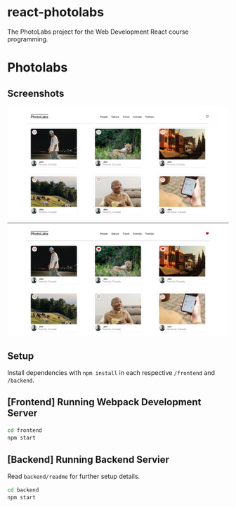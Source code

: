 # react-photolabs
The PhotoLabs project for the Web Development React course programming.

# Photolabs

## Screenshots

!["Screenshot of the main page displaying all photos"](https://github.com/p-gupta98/photolabs/blob/main/docs/photos.png?raw=true)
!["Screenshot of the liked photos and navigation notification"](https://github.com/p-gupta98/photolabs/blob/main/docs/liked-photos.png?raw=true)

## Setup

Install dependencies with `npm install` in each respective `/frontend` and `/backend`.

## [Frontend] Running Webpack Development Server

```sh
cd frontend
npm start
```

## [Backend] Running Backend Servier

Read `backend/readme` for further setup details.

```sh
cd backend
npm start
```
